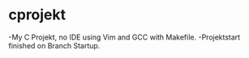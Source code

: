 # cprojekt
-My C Projekt, no IDE using Vim and GCC with Makefile.
-Projektstart finished on Branch Startup.
